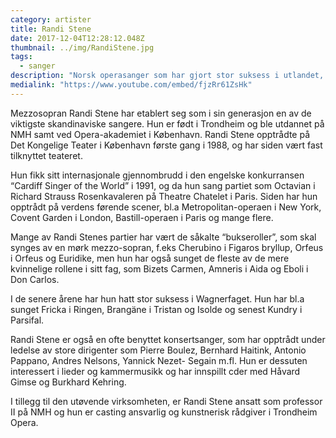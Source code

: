 ```yaml
---
category: artister
title: Randi Stene
date: 2017-12-04T12:28:12.048Z
thumbnail: ../img/RandiStene.jpg
tags:
  - sanger
description: "Norsk operasanger som har gjort stor suksess i utlandet, spesielt ved Den Kongelige Opera i København."
medialink: "https://www.youtube.com/embed/fjzRr61ZsHk"
---
```


Mezzosopran Randi Stene har etablert seg som i sin generasjon en av de viktigste skandinaviske sangere. Hun er født i Trondheim og ble utdannet på NMH samt ved Opera-akademiet i København. Randi Stene opptrådte på Det Kongelige Teater i København første gang i 1988, og har siden vært fast tilknyttet teateret.

Hun fikk sitt internasjonale gjennombrudd i den engelske konkurransen “Cardiff Singer of the World” i 1991, og da hun sang partiet som Octavian i Richard Strauss Rosenkavaleren på Theatre Chatelet i Paris. Siden har hun opptrådt på verdens førende scener, bl.a Metropolitan-operaen i New York, Covent Garden i London, Bastill-operaen i Paris og mange flere.

Mange av Randi Stenes partier har vært de såkalte “bukseroller”, som skal synges av en mørk mezzo-sopran, f.eks Cherubino i Figaros bryllup, Orfeus i Orfeus og Euridike, men hun har også sunget de fleste av de mere kvinnelige rollene i sitt fag, som Bizets Carmen, Amneris i Aida og Eboli i Don Carlos.

I de senere årene har hun hatt stor suksess i Wagnerfaget. Hun har bl.a sunget Fricka i Ringen, Brangäne i Tristan og Isolde og senest Kundry i Parsifal.

Randi Stene er også en ofte benyttet konsertsanger, som har opptrådt under ledelse av store dirigenter som Pierre Boulez, Bernhard Haitink, Antonio Pappano, Andres Nelsons, Yannick Nezet- Segain m.fl. Hun er dessuten interessert i lieder og kammermusikk og har innspillt cder med Håvard Gimse og Burkhard Kehring.

I tillegg til den utøvende virksomheten, er Randi Stene ansatt som professor II på NMH og hun er casting ansvarlig og kunstnerisk rådgiver i Trondheim Opera.
